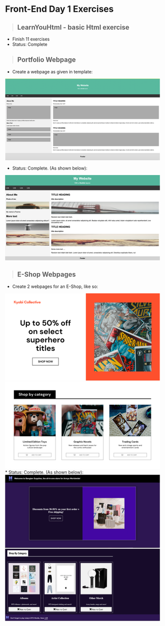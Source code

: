 # **Front-End Day 1 Exercises**

> ## LearnYouHtml - basic Html exercise
* Finish 11 exercises
* Status: Complete

> ## Portfolio Webpage 
* Create a webpage as given in template: <br>
<img src="./Screenshots/Template.png">

* Status: Complete. (As shown below):
<img src="./Screenshots/Portfolio page.png">

> ## E-Shop Webpages
* Create 2 webpages for an E-Shop, like so:
<img src="./Screenshots/firstPage.png">
<img src="./Screenshots/secondPage.png">
* Status: Complete. (As shown below):
<img src="./Screenshots/openPage.png">
<img src="./Screenshots/eShopNow.png">
